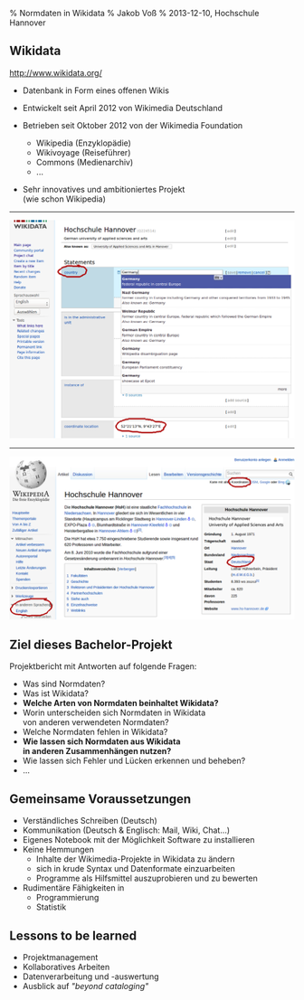% Normdaten in Wikidata
% Jakob Voß
% 2013-12-10, Hochschule Hannover

## Wikidata

<http://www.wikidata.org/>

* Datenbank in Form eines offenen Wikis
* Entwickelt seit April 2012 von Wikimedia Deutschland
* Betrieben seit Oktober 2012 von der Wikimedia Foundation

    * Wikipedia (Enzyklopädie)
    * Wikivoyage (Reiseführer) 
    * Commons (Medienarchiv)
    * ...

* Sehr innovatives und ambitioniertes Projekt\
  (wie schon Wikipedia)

----

![](screenshot1.png)

---

![](screenshot2.png)

## Ziel dieses Bachelor-Projekt

Projektbericht mit Antworten auf folgende Fragen:

* Was sind Normdaten?
* Was ist Wikidata?
* **Welche Arten von Normdaten beinhaltet Wikidata?**
* Worin unterscheiden sich Normdaten in Wikidata\
  von anderen verwendeten Normdaten?
* Welche Normdaten fehlen in Wikidata?
* **Wie lassen sich Normdaten aus Wikidata\
  in anderen Zusammenhängen nutzen?**
* Wie lassen sich Fehler und Lücken erkennen und 
  beheben?
* ...

## Gemeinsame Voraussetzungen

* Verständliches Schreiben (Deutsch)
* Kommunikation (Deutsch & Englisch: Mail, Wiki, Chat...)
* Eigenes Notebook mit der Möglichkeit Software zu installieren
* Keine Hemmungen
    * Inhalte der Wikimedia-Projekte in Wikidata zu ändern
    * sich in krude Syntax und Datenformate einzuarbeiten
    * Programme als Hilfsmittel auszuprobieren und zu bewerten
* Rudimentäre Fähigkeiten in
    * Programmierung
    * Statistik

## Lessons to be learned

* Projektmanagement
* Kollaboratives Arbeiten
* Datenverarbeitung und -auswertung
* Ausblick auf *"beyond cataloging"*

